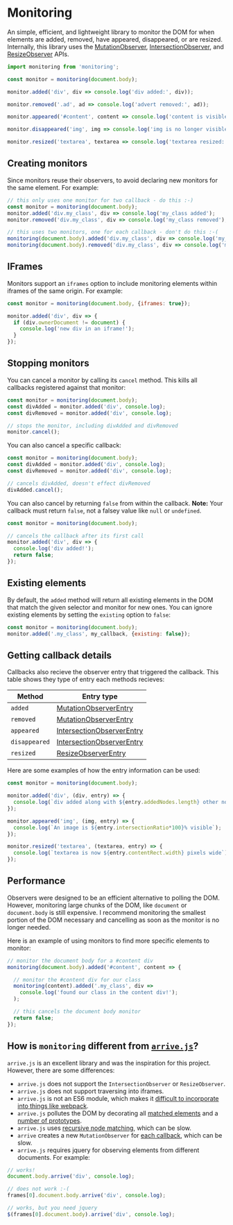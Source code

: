 # Monitoring

An simple, efficient, and lightweight library to monitor the DOM for when elements are added, removed, have appeared, disappeared, or are resized. Internally, this library uses the [MutationObserver](https://developer.mozilla.org/en-US/docs/Web/API/MutationObserver), [IntersectionObserver](https://developer.mozilla.org/en-US/docs/Web/API/IntersectionObserver), and [ResizeObserver](https://developer.mozilla.org/en-US/docs/Web/API/ResizeObserver) APIs. 

```javascript
import monitoring from 'monitoring';

const monitor = monitoring(document.body);

monitor.added('div', div => console.log('div added:', div));

monitor.removed('.ad', ad => console.log('advert removed:', ad));

monitor.appeared('#content', content => console.log('content is visible:', content));

monitor.disappeared('img', img => console.log('img is no longer visible:', img));

monitor.resized('textarea', textarea => console.log('textarea resized:', textarea));
```

## Creating monitors

Since monitors reuse their observers, to avoid declaring new monitors for the same element. For example:

```javascript
// this only uses one monitor for two callback - do this :-)
const monitor = monitoring(document.body);
monitor.added('div.my_class', div => console.log('my_class added');
monitor.removed('div.my_class', div => console.log('my_class removed');

// this uses two monitors, one for each callback - don't do this :-(
monitoring(document.body).added('div.my_class', div => console.log('my_class added');
monitoring(document.body).removed('div.my_class', div => console.log('my_class removed');
```

## IFrames

Monitors support an `iframes` option to include monitoring elements within iframes of the same origin. For example: 

```javascript
const monitor = monitoring(document.body, {iframes: true});

monitor.added('div', div => {
  if (div.ownerDocument != document) {
    console.log('new div in an iframe!');
  }
});
```

## Stopping monitors

You can cancel a monitor by calling its `cancel` method. This kills all callbacks registered against that monitor: 

```javascript
const monitor = monitoring(document.body);
const divAdded = monitor.added('div', console.log);
const divRemoved = monitor.added('div', console.log);

// stops the monitor, including divAdded and divRemoved
monitor.cancel(); 
```

You can also cancel a specific callback:

```javascript
const monitor = monitoring(document.body);
const divAdded = monitor.added('div', console.log);
const divRemoved = monitor.added('div', console.log);

// cancels divAdded, doesn't effect divRemoved
divAdded.cancel(); 
```

You can also cancel by returning `false` from within the callback. **Note:** Your callback must return `false`, not a falsey value like `null` or `undefined`. 

```javascript
const monitor = monitoring(document.body);

// cancels the callback after its first call
monitor.added('div', div => {
  console.log('div added!');
  return false; 
});
```

## Existing elements

By default, the `added` method will return all existing elements in the DOM that match the given selector and monitor for new ones. You can ignore existing elements by setting the `existing` option to `false`: 

```javascript
const monitor = monitoring(document.body);
monitor.added('.my_class', my_callback, {existing: false});
```

## Getting callback details

Callbacks also recieve the observer entry that triggered the callback. This table shows they type of entry each methods recieves:

| Method | Entry type |
| ------ | ---------- |
| `added` | [MutationObserverEntry](https://developer.mozilla.org/en-US/docs/Web/API/MutationObserverEntry) |
| `removed` | [MutationObserverEntry](https://developer.mozilla.org/en-US/docs/Web/API/MutationObserverEntry) |
| `appeared` | [IntersectionObserverEntry](https://developer.mozilla.org/en-US/docs/Web/API/IntersectionObserverEntry) |
| `disappeared` | [IntersectionObserverEntry](https://developer.mozilla.org/en-US/docs/Web/API/IntersectionObserverEntry) |
| `resized` | [ResizeObserverEntry](https://developer.mozilla.org/en-US/docs/Web/API/ResizeObserverEntry) |

Here are some examples of how the entry information can be used: 

```javascript
const monitor = monitoring(document.body);

monitor.added('div', (div, entry) => {
  console.log(`div added along with ${entry.addedNodes.length} other nodes`);
});

monitor.appeared('img', (img, entry) => {
  console.log(`An image is ${entry.intersectionRatio*100}% visible`);
});

monitor.resized('textarea', (textarea, entry) => {
  console.log(`textarea is now ${entry.contentRect.width} pixels wide`);
});
```

## Performance

Observers were designed to be an efficient alternative to polling the DOM. However, monitoring large chunks of the DOM, like `document` or `document.body` is still expensive. I recommend monitoring the smallest portion of the DOM necessary and cancelling as soon as the monitor is no longer needed. 

Here is an example of using monitors to find more specific elements to monitor:

```javascript
// monitor the document body for a #content div
monitoring(document.body).added('#content', content => {

  // monitor the #content div for our class
  monitoring(content).added('.my_class', div => 
    console.log('found our class in the content div!');
  );

  // this cancels the document body monitor
  return false;
});
```

## How is `monitoring` different from [`arrive.js`](https://github.com/uzairfarooq/arrive)?

`arrive.js` is an excellent library and was the inspiration for this project. However, there are some differences: 

* `arrive.js` does not support the `IntersectionObserver` or `ResizeObserver`.
* `arrive.js` does not support traversing into iframes.
* `arrive.js` is not an ES6 module, which makes it [difficult to incorporate into things like webpack](https://github.com/uzairfarooq/arrive/issues/42).
* `arrive.js` pollutes the DOM by decorating all [matched elements](https://github.com/uzairfarooq/arrive/blob/16c5691062e6a081c07882ec4d5fa08f0cdd569f/src/arrive.js#L317) and a [number of prototypes](https://github.com/uzairfarooq/arrive/blob/16c5691062e6a081c07882ec4d5fa08f0cdd569f/src/arrive.js#L448).
* `arrive.js` uses [recursive node matching](https://github.com/uzairfarooq/arrive/blob/16c5691062e6a081c07882ec4d5fa08f0cdd569f/src/arrive.js#L62), which can be slow. 
* `arrive` creates a new `MutationObserver` for [each callback](https://github.com/uzairfarooq/arrive/blob/16c5691062e6a081c07882ec4d5fa08f0cdd569f/src/arrive.js#L183), which can be slow.
* `arrive.js` requires jquery for observing elements from different documents. For example: 

```javascript
// works! 
document.body.arrive('div', console.log);

// does not work :-(
frames[0].document.body.arrive('div', console.log);

// works, but you need jquery 
$(frames[0].document.body).arrive('div', console.log);
```